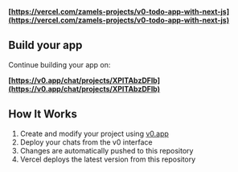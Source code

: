  
**[https://vercel.com/zamels-projects/v0-todo-app-with-next-js](https://vercel.com/zamels-projects/v0-todo-app-with-next-js)**

## Build your app

Continue building your app on:

**[https://v0.app/chat/projects/XPITAbzDFlb](https://v0.app/chat/projects/XPITAbzDFlb)**

## How It Works

1. Create and modify your project using [v0.app](https://v0.app)
2. Deploy your chats from the v0 interface
3. Changes are automatically pushed to this repository
4. Vercel deploys the latest version from this repository
